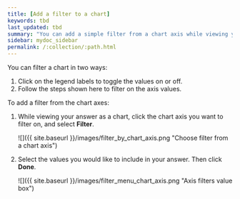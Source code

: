 ```yaml
---
title: [Add a filter to a chart]
keywords: tbd
last_updated: tbd
summary: "You can add a simple filter from a chart axis while viewing your answer as a chart."
sidebar: mydoc_sidebar
permalink: /:collection/:path.html
---
```

You can filter a chart in two ways:

1.  Click on the legend labels to toggle the values on or off.
2.  Follow the steps shown here to filter on the axis values.

To add a filter from the chart axes:

1. While viewing your answer as a chart, click the chart axis you want to filter on, and select **Filter**.

     ![]({{ site.baseurl }}/images/filter_by_chart_axis.png "Choose filter from a chart axis")

2. Select the values you would like to include in your answer. Then click **Done**.

     ![]({{ site.baseurl }}/images/filter_menu_chart_axis.png "Axis filters value box")
